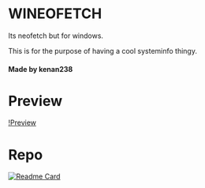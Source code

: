 # WINEOFETCH
Its neofetch but for windows.

This is for the purpose of having a cool systeminfo thingy.
#### Made by kenan238
# Preview
[!Preview](usage.gif)
# Repo
[![Readme Card](https://github-readme-stats.vercel.app/api/pin/?username=kenan238&repo=wineofetch&theme=dark)](https://github.com/anuraghazra/github-readme-stats)